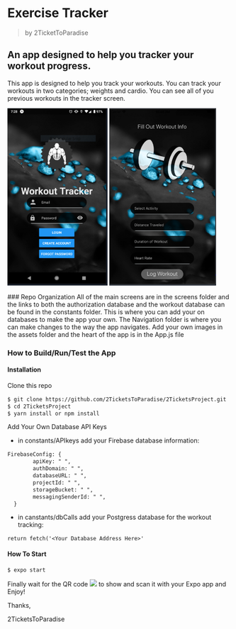 # Exercise Tracker
> by 2TicketToParadise
## An app designed to help you tracker your workout progress.
This app is designed to help you track your workouts. 
You can track your workouts in two categories; weights and cardio. 
You can see all of you previous workouts in the tracker screen.
<p>
<img src ="assets/images/LoginPicture.PNG" height="400" > 
<img src="assets/images/WorkoutScreen.PNG" height="400" >
</p>
### Repo	Organization
All of the main screens are in the screens folder and the links to both the authorization database 
and the workout database can be found in the constants folder. This is where you can add your on databases
to make the app your own. The Navigation folder is where you can make changes to the way the app navigates. 
Add your own images in the assets folder and the heart of the app is in the App.js file

### 	How to Build/Run/Test the App

#### Installation

Clone this repo
```
$ git clone https://github.com/2TicketsToParadise/2TicketsProject.git
$ cd 2TicketsProject
$ yarn install or npm install
```

Add Your Own Database API Keys
- in constants/APIkeys add your Firebase database information: 
```
FirebaseConfig: {
        apiKey: " ",
        authDomain: " ",
        databaseURL: " ",
        projectId: " ",
        storageBucket: " ",
        messagingSenderId: " ",
  }
```
- in canstants/dbCalls add your Postgress database for the workout tracking:
```
return fetch('<Your Database Address Here>'
```

#### How To Start

```
$ expo start
```

Finally wait for the QR code <img src="https://api.qrserver.com/v1/create-qr-code/?size=185x185&ecc=L&qzone=1&data=http%3A%2F%2Fexample.com%2F" height="50"> to show and scan it with your Expo app and Enjoy!

Thanks, 

2TicketsToParadise
